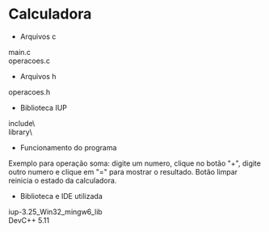 # Calculadora

- Arquivos c  

main.c  
operacoes.c

- Arquivos h  

operacoes.h

- Biblioteca IUP  

include\  
library\

- Funcionamento do programa

Exemplo para operação soma: digite um numero, clique no botão "+", digite outro numero e clique em "=" para mostrar o resultado. Botão limpar reinicia o estado da calculadora.


- Biblioteca e IDE utilizada

iup-3.25_Win32_mingw6_lib  
DevC++ 5.11
